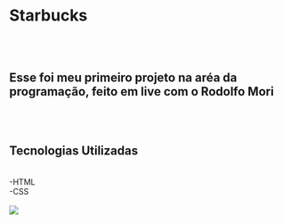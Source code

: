 <h1>Starbucks</h1>
<br>
<br>
<h2>Esse foi meu primeiro projeto na aréa da programação, feito em live com o Rodolfo Mori</h2>
<br>
<br>
<h2>Tecnologias Utilizadas</h2>
<br>-HTML
<br>-CSS
<br>
<br>
<img src="https://github.com/tavaresluiz/Starbucks-com-Readme/blob/main/img/Desktop.png?raw=true"/>
